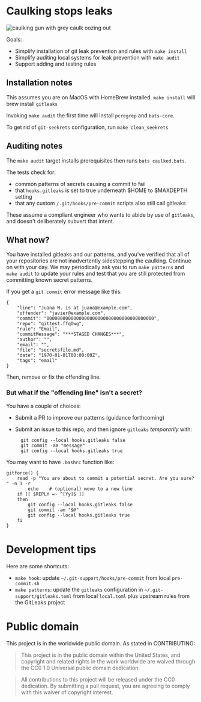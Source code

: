 # Caulking stops leaks

![caulking gun with grey caulk oozing out](https://upload.wikimedia.org/wikipedia/commons/thumb/3/37/Caulking.jpg/757px-Caulking.jpg)

Goals:

* Simplify installation of git leak prevention and rules with `make install`
* Simplify auditing local systems for leak prevention with `make audit`
* Support adding and testing rules

## Installation notes

This assumes you are on MacOS with HomeBrew installed. `make install` will brew install `gitleaks`

Invoking `make audit` the first time will install `pcregrep` and `bats-core`.

To get rid of `git-seekrets` configuration, run `make clean_seekrets`

## Auditing notes

The `make audit` target installs prerequisites then runs `bats caulked.bats`. 

The tests check for:

* common patterns of secrets causing a commit to fail
* that `hooks.gitleaks` is set to true underneath $HOME to $MAXDEPTH setting
* that any custom `/.git/hooks/pre-commit` scripts also still call gitleaks

These assume a compliant engineer who wants to abide by use of `gitleaks`, and 
doesn't deliberately subvert that intent.

## What now?

You have installed gitleaks and our patterns, and you've verified that all of your
repositories are not inadvertently sidestepping the caulking. Continue on with your day. We may periodically ask you to run `make patterns` and `make audit` to update your rules and test that you are still protected from committing known secret patterns.

If you get a `git commit` error message like this:

```
{
	"line": "Juana M. is at juana@example.com",
	"offender": "javier@example.com",
	"commit": "0000000000000000000000000000000000000000",
	"repo": "gittest.ffqOwg",
	"rule": "Email",
	"commitMessage": "***STAGED CHANGES***",
	"author": "",
	"email": "",
	"file": "secretsfile.md",
	"date": "1970-01-01T00:00:00Z",
	"tags": "email"
}
```

Then, remove or fix the offending line.

### But what if the "offending line" isn't a secret?

You have a couple of choices:

* Submit a PR to improve our patterns (guidance forthcoming)
* Submit an issue to this repo, and then ignore `gitleaks` _temporarily_ with:

        git config --local hooks.gitleaks false
        git commit -am "message" 
        git config --local hooks.gitleaks true

You may want to have `.bashrc` function like:

```
gitforce() {
    read -p "You are about to commit a potential secret. Are you sure? " -n 1 -r
        echo    # (optional) move to a new line
    if [[ $REPLY =~ ^[Yy]$ ]]
    then
        git config --local hooks.gitleaks false
        git commit -am "$@" 
        git config --local hooks.gitleaks true
    fi
}
```

# Development tips

Here are some shortcuts:

- `make hook`: update `~/.git-support/hooks/pre-commit` from local `pre-commit.sh`
- `make patterns`: update the `gitleaks` configuration in `~/.git-support/gitleaks.toml` from local `local.toml` plus upstream rules from the GitLeaks project

# Public domain

This project is in the worldwide public domain. As stated in CONTRIBUTING:

> This project is in the public domain within the United States, and copyright and related rights in the work worldwide are waived through the CC0 1.0 Universal public domain dedication.

> All contributions to this project will be released under the CC0 dedication. By submitting a pull request, you are agreeing to comply with this waiver of copyright interest.

